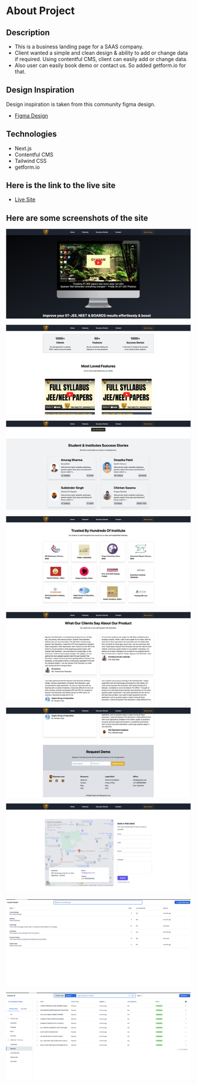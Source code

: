 # About Project

## Description
- This is a business landing page for a SAAS company. 
- Client wanted a simple and clean design & ability to add or change data if required. Using contentful CMS, client can easily add or change data.  
- Also user can easily book demo or contact us. So added getform.io for that.

## Design Inspiration
Design inspiration is taken from this community figma design.
- [Figma Design](https://www.figma.com/file/CAUUY9dYJELwSHoeQEQpl0/BWA---Gear-(Community)?node-id=1-3)

## Technologies
- Next.js
- Contentful CMS
- Tailwind CSS
- getform.io

## Here is the link to the live site
- [Live Site](https://igyanam.vercel.app)

## Here are some screenshots of the site

![Alt text](public/images/Screenshots/SC01.png)

![Alt text](public/images/Screenshots/SC02.png)

![Alt text](public/images/Screenshots/SC03.png)

![Alt text](public/images/Screenshots/SC04.png)

![Alt text](public/images/Screenshots/SC05.png)

![Alt text](public/images/Screenshots/SC06.png)

![Alt text](public/images/Screenshots/SC07.png)

![Alt text](public/images/Screenshots/SC08.png)

![Alt text](public/images/Screenshots/SC09.png)


